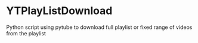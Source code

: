 # YTPlayListDownload
Python script using pytube to download full playlist or fixed range of videos from the playlist
